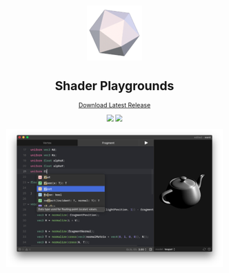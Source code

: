 <p align="center">
  <img src="docs/icon.png" width="128"/>
</p>

<h1 align="center"> Shader Playgrounds </h1>

<p align=center>
<a href="https://github.com/AgustinBrst/Shader-Playgrounds/releases/latest">Download Latest Release</a>
</p>

<p align="center">
  <img src="https://img.shields.io/badge/platform-windows%20%7C%20macos-lightgrey.svg"/>
  <img src="https://img.shields.io/badge/code_style-standard-brightgreen.svg"/>
</p>

<p align="center">
  <img src="docs/screenshot.png"/>
</p>
